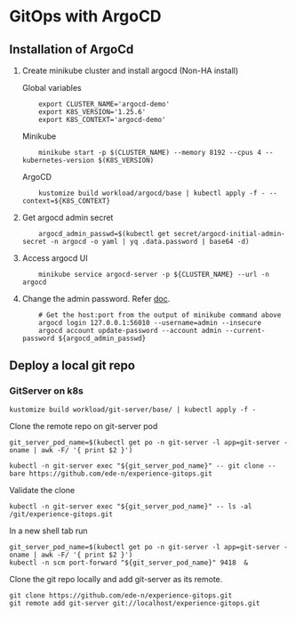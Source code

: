 # GitOps with ArgoCD

## Installation of ArgoCd

1. Create minikube cluster and install argocd (Non-HA install)

    Global variables

    ```
        export CLUSTER_NAME='argocd-demo'
        export K8S_VERSION='1.25.6'
        export K8S_CONTEXT='argocd-demo'
    ```

    Minikube

    ```
        minikube start -p $(CLUSTER_NAME) --memory 8192 --cpus 4 --kubernetes-version $(K8S_VERSION)
    ```

    ArgoCD

    ```
        kustomize build workload/argocd/base | kubectl apply -f - --context=${K8S_CONTEXT}
    ```

2. Get argocd admin secret

    ```
        argocd_admin_passwd=$(kubectl get secret/argocd-initial-admin-secret -n argocd -o yaml | yq .data.password | base64 -d)
    ```

3. Access argocd UI

    ```
        minikube service argocd-server -p ${CLUSTER_NAME} --url -n argocd
    ```

4. Change the admin password. Refer [doc](https://argo-cd.readthedocs.io/en/stable/user-guide/commands/argocd_account/).

    ```
        # Get the host:port from the output of minikube command above
        argocd login 127.0.0.1:56010 --username=admin --insecure
        argocd account update-password --account admin --current-password ${argocd_admin_passwd} 
    ```

## Deploy a local git repo

### GitServer on k8s

```
kustomize build workload/git-server/base/ | kubectl apply -f -
```

Clone the remote repo on git-server pod

```
git_server_pod_name=$(kubectl get po -n git-server -l app=git-server -oname | awk -F/ '{ print $2 }')

kubectl -n git-server exec "${git_server_pod_name}" -- git clone --bare https://github.com/ede-n/experience-gitops.git
```

Validate the clone 

```
kubectl -n git-server exec "${git_server_pod_name}" -- ls -al /git/experience-gitops.git
```

In a new shell tab run 

```
git_server_pod_name=$(kubectl get po -n git-server -l app=git-server -oname | awk -F/ '{ print $2 }')
kubectl -n scm port-forward "${git_server_pod_name}" 9418  &
```

Clone the git repo locally and add git-server as its remote.

```
git clone https://github.com/ede-n/experience-gitops.git
git remote add git-server git://localhost/experience-gitops.git

```
